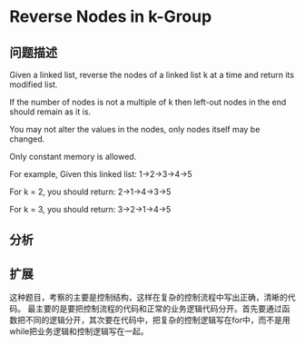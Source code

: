 # Reverse Nodes in k-Group
## 问题描述
Given a linked list, reverse the nodes of a linked list k at a time and return its modified list.

If the number of nodes is not a multiple of k then left-out nodes in the end should remain as it is.

You may not alter the values in the nodes, only nodes itself may be changed.

Only constant memory is allowed.

For example,
Given this linked list: 1->2->3->4->5

For k = 2, you should return: 2->1->4->3->5

For k = 3, you should return: 3->2->1->4->5

## 分析

## 扩展
这种题目，考察的主要是控制结构，这样在复杂的控制流程中写出正确，清晰的代码。
最主要的是要把控制流程的代码和正常的业务逻辑代码分开。首先要通过函数把不同的逻辑分开，其次要在代码中，把复杂的控制逻辑写在for中，而不是用while把业务逻辑和控制逻辑写在一起。